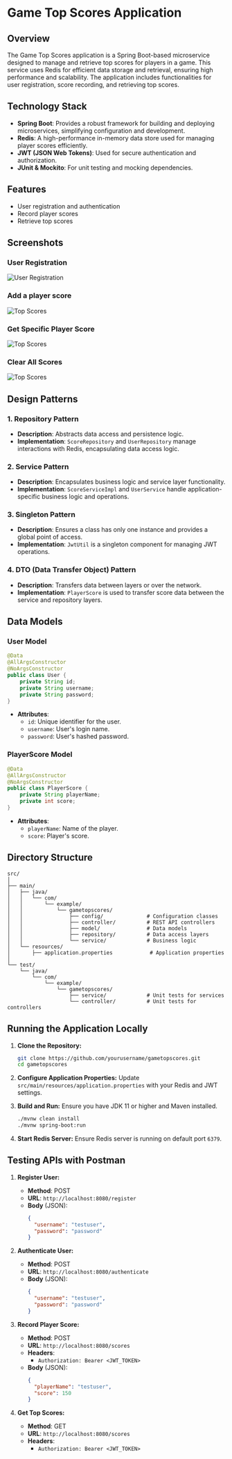 # Game Top Scores Application

## Overview

The Game Top Scores application is a Spring Boot-based microservice designed to manage and retrieve top scores for players in a game. This service uses Redis for efficient data storage and retrieval, ensuring high performance and scalability. The application includes functionalities for user registration, score recording, and retrieving top scores.

## Technology Stack

- **Spring Boot**: Provides a robust framework for building and deploying microservices, simplifying configuration and development.
- **Redis**: A high-performance in-memory data store used for managing player scores efficiently.
- **JWT (JSON Web Tokens)**: Used for secure authentication and authorization.
- **JUnit & Mockito**: For unit testing and mocking dependencies.

## Features

- User registration and authentication
- Record player scores
- Retrieve top scores

## Screenshots

### User Registration

![User Registration](Screenshots/UserRegistration.png)

### Add a player score

![Top Scores](Screenshots/AddPlayerScore.png)


### Get Specific Player Score

![Top Scores](Screenshots/GetSpecificPlayerScore.png)


### Clear All Scores

![Top Scores](Screenshots/ClearAllScores.png)


## Design Patterns

### 1. **Repository Pattern**
- **Description**: Abstracts data access and persistence logic.
- **Implementation**: `ScoreRepository` and `UserRepository` manage interactions with Redis, encapsulating data access logic.

### 2. **Service Pattern**
- **Description**: Encapsulates business logic and service layer functionality.
- **Implementation**: `ScoreServiceImpl` and `UserService` handle application-specific business logic and operations.

### 3. **Singleton Pattern**
- **Description**: Ensures a class has only one instance and provides a global point of access.
- **Implementation**: `JwtUtil` is a singleton component for managing JWT operations.

### 4. **DTO (Data Transfer Object) Pattern**
- **Description**: Transfers data between layers or over the network.
- **Implementation**: `PlayerScore` is used to transfer score data between the service and repository layers.

## Data Models

### User Model
```java
@Data
@AllArgsConstructor
@NoArgsConstructor
public class User {
    private String id;
    private String username;
    private String password;
}
```
- **Attributes**:
    - `id`: Unique identifier for the user.
    - `username`: User's login name.
    - `password`: User's hashed password.

### PlayerScore Model
```java
@Data
@AllArgsConstructor
@NoArgsConstructor
public class PlayerScore {
    private String playerName;
    private int score;
}
```
- **Attributes**:
    - `playerName`: Name of the player.
    - `score`: Player's score.

## Directory Structure

```
src/
│
├── main/
│   ├── java/
│   │   └── com/
│   │       └── example/
│   │           └── gametopscores/
│   │               ├── config/              # Configuration classes
│   │               ├── controller/          # REST API controllers
│   │               ├── model/               # Data models
│   │               ├── repository/          # Data access layers
│   │               └── service/             # Business logic
│   └── resources/
│       ├── application.properties            # Application properties
│
└── test/
    └── java/
        └── com/
            └── example/
                └── gametopscores/
                    ├── service/             # Unit tests for services
                    └── controller/          # Unit tests for controllers
```

## Running the Application Locally

1. **Clone the Repository:**
   ```bash
   git clone https://github.com/yourusername/gametopscores.git
   cd gametopscores
   ```

2. **Configure Application Properties:**
   Update `src/main/resources/application.properties` with your Redis and JWT settings.

3. **Build and Run:**
   Ensure you have JDK 11 or higher and Maven installed.
   ```bash
   ./mvnw clean install
   ./mvnw spring-boot:run
   ```

4. **Start Redis Server:**
   Ensure Redis server is running on default port `6379`.

## Testing APIs with Postman

1. **Register User:**
    - **Method**: POST
    - **URL**: `http://localhost:8080/register`
    - **Body** (JSON):
      ```json
      {
        "username": "testuser",
        "password": "password"
      }
      ```

2. **Authenticate User:**
    - **Method**: POST
    - **URL**: `http://localhost:8080/authenticate`
    - **Body** (JSON):
      ```json
      {
        "username": "testuser",
        "password": "password"
      }
      ```

3. **Record Player Score:**
    - **Method**: POST
    - **URL**: `http://localhost:8080/scores`
    - **Headers**:
        - `Authorization: Bearer <JWT_TOKEN>`
    - **Body** (JSON):
      ```json
      {
        "playerName": "testuser",
        "score": 150
      }
      ```

4. **Get Top Scores:**
    - **Method**: GET
    - **URL**: `http://localhost:8080/scores`
    - **Headers**:
        - `Authorization: Bearer <JWT_TOKEN>`


